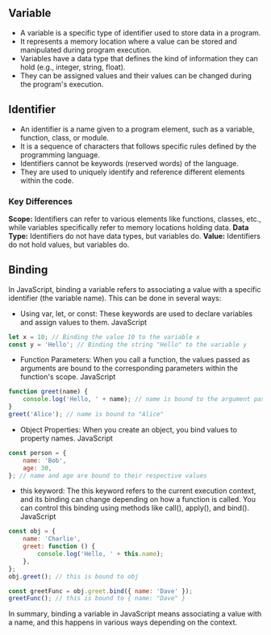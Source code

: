 ## Variable

-   A variable is a specific type of identifier used to store data in a program.
-   It represents a memory location where a value can be stored and manipulated during program execution.
-   Variables have a data type that defines the kind of information they can hold (e.g., integer, string, float).
-   They can be assigned values and their values can be changed during the program's execution.

## Identifier

-   An identifier is a name given to a program element, such as a variable, function, class, or module.
-   It is a sequence of characters that follows specific rules defined by the programming language.
-   Identifiers cannot be keywords (reserved words) of the language.
-   They are used to uniquely identify and reference different elements within the code.

### Key Differences

**Scope:** Identifiers can refer to various elements like functions, classes, etc., while variables specifically refer to memory locations holding data.
**Data Type:** Identifiers do not have data types, but variables do.
**Value:** Identifiers do not hold values, but variables do.

## Binding

In JavaScript, binding a variable refers to associating a value with a specific identifier (the variable name). This can be done in several ways:

-   Using var, let, or const:
    These keywords are used to declare variables and assign values to them.
    JavaScript

```javascript
let x = 10; // Binding the value 10 to the variable x
const y = 'Hello'; // Binding the string "Hello" to the variable y
```

-   Function Parameters:
    When you call a function, the values passed as arguments are bound to the corresponding parameters within the function's scope.
    JavaScript

```javascript
function greet(name) {
    console.log('Hello, ' + name); // name is bound to the argument passed
}
greet('Alice'); // name is bound to "Alice"
```

-   Object Properties:
    When you create an object, you bind values to property names.
    JavaScript

```javascript
const person = {
    name: 'Bob',
    age: 30,
}; // name and age are bound to their respective values
```

-   this keyword:
    The this keyword refers to the current execution context, and its binding can change depending on how a function is called. You can control this binding using methods like call(), apply(), and bind().
    JavaScript

```javascript
const obj = {
    name: 'Charlie',
    greet: function () {
        console.log('Hello, ' + this.name);
    },
};
obj.greet(); // this is bound to obj

const greetFunc = obj.greet.bind({ name: 'Dave' });
greetFunc(); // this is bound to { name: "Dave" }
```

In summary, binding a variable in JavaScript means associating a value with a name, and this happens in various ways depending on the context.
